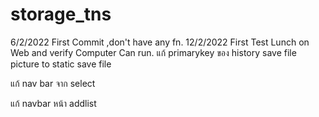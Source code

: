# storage_tns
6/2/2022 First Commit ,don't have any fn.
12/2/2022 First Test Lunch on Web and verify Computer Can run.
แก้ primarykey ของ history
save file picture to static
save file 


แก้ nav bar จาก select

แก้ navbar หน้า addlist